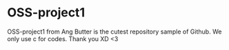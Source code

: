# OSS-project1
OSS-project1 from Ang Butter is the cutest repository sample of Github.
We only use c for codes.
Thank you XD <3
